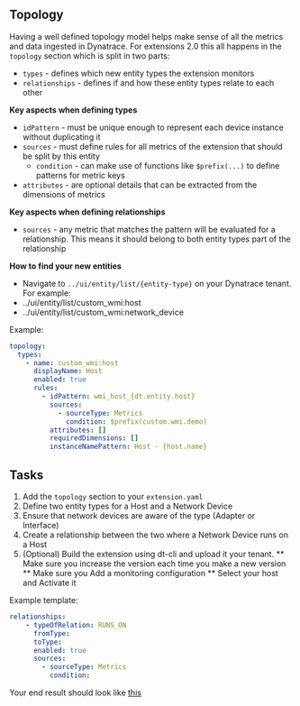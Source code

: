 ## Topology

Having a well defined topology model helps make sense of all the metrics and data ingested in Dynatrace. 
For extensions 2.0 this all happens in the `topology` section which is split in two parts:
* `types` - defines which new entity types the extension monitors
* `relationships` - defines if and how these entity types relate to each other

**Key aspects when defining types**
* `idPattern` - must be unique enough to represent each device instance without duplicating it
* `sources` - must define rules for all metrics of the extension that should be split by this entity
  * `condition` - can make use of functions like `$prefix(...)` to define patterns for metric keys
* `attributes` - are optional details that can be extracted from the dimensions of metrics

**Key aspects when defining relationships**
* `sources` - any metric that matches the pattern will be evaluated for a relationship. This means 
it should belong to both entity types part of the relationship

**How to find your new entities**
* Navigate to `../ui/entity/list/{entity-type}` on your Dynatrace tenant. For example:
* ../ui/entity/list/custom_wmi:host
* ../ui/entity/list/custom\_wmi:network\_device

Example:
```yaml
topology:
  types:
    - name: custom_wmi:host
      displayName: Host
      enabled: true
      rules:
        - idPattern: wmi_host_{dt.entity.host}
          sources:
            - sourceType: Metrics
              condition: $prefix(custom.wmi.demo)
          attributes: []
          requiredDimensions: []
          instanceNamePattern: Host - {host.name}
```

## Tasks
1. Add the `topology` section to your `extension.yaml`
2. Define two entity types for a Host and a Network Device
3. Ensure that network devices are aware of the type (Adapter or Interface)
4. Create a relationship between the two where a Network Device runs on a Host
5. (Optional) Build the extension using dt-cli and upload it your tenant.
** Make sure you increase the version each time you make a new version
** Make sure you Add a monitoring configuration
** Select your host and Activate it

Example template:
```yaml
relationships:
    - typeOfRelation: RUNS_ON
      fromType: 
      toType: 
      enabled: true
      sources:
        - sourceType: Metrics
          condition: 
```

Your end result should look like [this](../../assets/images/05_wmi_topology.yaml)
